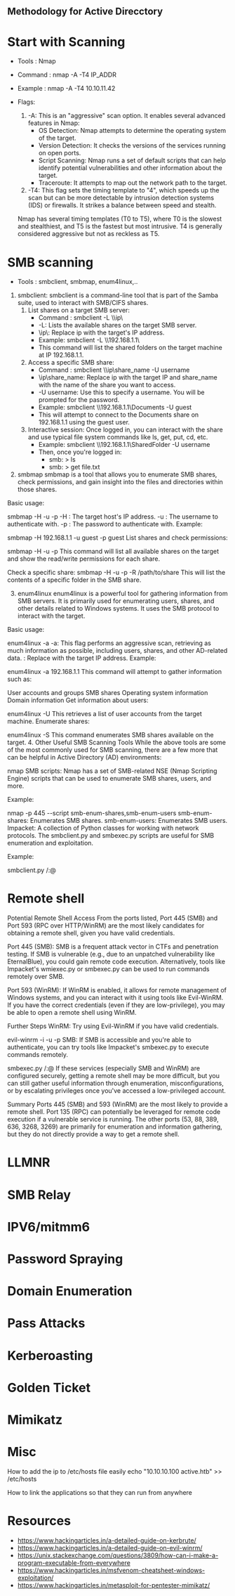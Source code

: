 ## Methodology for Active Direcctory

# Start with Scanning
* Tools : Nmap
* Command :  nmap -A -T4 IP_ADDR
* Example : nmap -A -T4 10.10.11.42
* Flags:
    1. -A: This is an "aggressive" scan option. It enables several advanced features in Nmap:
        * OS Detection: Nmap attempts to determine the operating system of the target.
        * Version Detection: It checks the versions of the services running on open ports.
        * Script Scanning: Nmap runs a set of default scripts that can help identify potential vulnerabilities and other information about the target.
        * Traceroute: It attempts to map out the network path to the target.
    2. -T4: This flag sets the timing template to "4", which speeds up the scan but can be more detectable by intrusion detection systems (IDS) or firewalls. It strikes a balance between speed and stealth.

   Nmap has several timing templates (T0 to T5), where T0 is the slowest and stealthiest, and T5 is the fastest but most intrusive. T4 is generally considered aggressive but not as reckless as T5.

# SMB scanning
* Tools : smbclient, smbmap, enum4linux,..
1. smbclient: smbclient is a command-line tool that is part of the Samba suite, used to interact with SMB/CIFS shares.
   1. List shares on a target SMB server:
       * Command : smbclient -L \\\\ip\\
       * -L: Lists the available shares on the target SMB server.
       * \\ip\\: Replace ip with the target's IP address.
       * Example: smbclient -L \\\\192.168.1.1\\
       * This command will list the shared folders on the target machine at IP 192.168.1.1.
   2. Access a specific SMB share:
       * Command : smbclient \\\\ip\\share_name -U username
       * \\ip\\share_name: Replace ip with the target IP and share_name with the name of the share you want to access.
       * -U username: Use this to specify a username. You will be prompted for the password.
       * Example: smbclient \\\\192.168.1.1\\Documents -U guest
       * This will attempt to connect to the Documents share on 192.168.1.1 using the guest user.
   3. Interactive session: Once logged in, you can interact with the share and use typical file system commands like ls, get, put, cd, etc.
       * Example: smbclient \\\\192.168.1.1\\SharedFolder -U username
       * Then, once you're logged in:
            * smb: \> ls
            * smb: \> get file.txt
2. smbmap
smbmap is a tool that allows you to enumerate SMB shares, check permissions, and gain insight into the files and directories within those shares.

Basic usage:


smbmap -H <ip> -u <username> -p <password>
-H <ip>: The target host's IP address.
-u <username>: The username to authenticate with.
-p <password>: The password to authenticate with.
Example:


smbmap -H 192.168.1.1 -u guest -p guest
List shares and check permissions:


smbmap -H <ip> -u <username> -p <password>
This command will list all available shares on the target and show the read/write permissions for each share.

Check a specific share:
smbmap -H <ip> -u <username> -p <password> -R /path/to/share
This will list the contents of a specific folder in the SMB share.

3. enum4linux
enum4linux is a powerful tool for gathering information from SMB servers. It is primarily used for enumerating users, shares, and other details related to Windows systems. It uses the SMB protocol to interact with the target.

Basic usage:


enum4linux -a <ip>
-a: This flag performs an aggressive scan, retrieving as much information as possible, including users, shares, and other AD-related data.
<ip>: Replace with the target IP address.
Example:


enum4linux -a 192.168.1.1
This command will attempt to gather information such as:

User accounts and groups
SMB shares
Operating system information
Domain information
Get information about users:


enum4linux -U <ip>
This retrieves a list of user accounts from the target machine.
Enumerate shares:

enum4linux -S <ip>
This command enumerates SMB shares available on the target.
4. Other Useful SMB Scanning Tools
While the above tools are some of the most commonly used for SMB scanning, there are a few more that can be helpful in Active Directory (AD) environments:

nmap SMB scripts: Nmap has a set of SMB-related NSE (Nmap Scripting Engine) scripts that can be used to enumerate SMB shares, users, and more.

Example:


nmap -p 445 --script smb-enum-shares,smb-enum-users <ip>
smb-enum-shares: Enumerates SMB shares.
smb-enum-users: Enumerates SMB users.
Impacket: A collection of Python classes for working with network protocols. The smbclient.py and smbexec.py scripts are useful for SMB enumeration and exploitation.

Example:


smbclient.py <domain>/<username>:<password>@<target-ip>

# Remote shell

Potential Remote Shell Access
From the ports listed, Port 445 (SMB) and Port 593 (RPC over HTTP/WinRM) are the most likely candidates for obtaining a remote shell, given you have valid credentials.

Port 445 (SMB):
SMB is a frequent attack vector in CTFs and penetration testing. If SMB is vulnerable (e.g., due to an unpatched vulnerability like EternalBlue), you could gain remote code execution. Alternatively, tools like Impacket's wmiexec.py or smbexec.py can be used to run commands remotely over SMB.

Port 593 (WinRM):
If WinRM is enabled, it allows for remote management of Windows systems, and you can interact with it using tools like Evil-WinRM. If you have the correct credentials (even if they are low-privilege), you may be able to open a remote shell using WinRM.

Further Steps
WinRM: Try using Evil-WinRM if you have valid credentials.


evil-winrm -i <ip> -u <username> -p <password>
SMB: If SMB is accessible and you're able to authenticate, you can try tools like Impacket's smbexec.py to execute commands remotely.


smbexec.py <domain>/<username>:<password>@<ip>
If these services (especially SMB and WinRM) are configured securely, getting a remote shell may be more difficult, but you can still gather useful information through enumeration, misconfigurations, or by escalating privileges once you've accessed a low-privileged account.

Summary
Ports 445 (SMB) and 593 (WinRM) are the most likely to provide a remote shell.
Port 135 (RPC) can potentially be leveraged for remote code execution if a vulnerable service is running.
The other ports (53, 88, 389, 636, 3268, 3269) are primarily for enumeration and information gathering, but they do not directly provide a way to get a remote shell.


# LLMNR

# SMB Relay

# IPV6/mitmm6

# Password Spraying 

# Domain Enumeration

# Pass Attacks

# Kerberoasting 

# Golden Ticket

# Mimikatz

# Misc
How to add the ip to /etc/hosts file easily
echo "10.10.10.100  active.htb" >> /etc/hosts

How to link the applications so that they can run from anywhere


# Resources
* https://www.hackingarticles.in/a-detailed-guide-on-kerbrute/
* https://www.hackingarticles.in/a-detailed-guide-on-evil-winrm/
* https://unix.stackexchange.com/questions/3809/how-can-i-make-a-program-executable-from-everywhere
* https://www.hackingarticles.in/msfvenom-cheatsheet-windows-exploitation/
* https://www.hackingarticles.in/metasploit-for-pentester-mimikatz/






